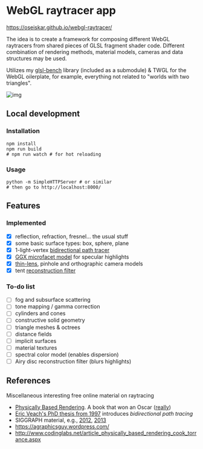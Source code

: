 
# WebGL raytracer app

https://oseiskar.github.io/webgl-raytracer/

The idea is to create a framework for composing different WebGL raytracers from
shared pieces of GLSL fragment shader code. Different combination of rendering
methods, material models, cameras and data structures may be used.

Utilizes my [glsl-bench](https://github.com/oseiskar/glsl-bench) library
(included as a submodule) & TWGL for the WebGL oilerplate, for example,
everything not related to "worlds with two triangles".

![img](https://oseiskar.github.io/img/webgl-raytracer.png)

## Local development

### Installation

    npm install
    npm run build
    # npm run watch # for hot reloading

### Usage

    python -m SimpleHTTPServer # or similar
    # then go to http://localhost:8000/

## Features

### Implemented

 - [x] reflection, refraction, fresnel... the usual stuff
 - [x] some basic surface types: box, sphere, plane
 - [x] 1-light-vertex [bidirectional path tracer](https://graphics.stanford.edu/courses/cs348b-03/papers/veach-chapter10.pdf)
 - [x] [GGX microfacet model](https://www.cs.cornell.edu/~srm/publications/EGSR07-btdf.pdf)
   for specular highlights
 - [x] [thin-lens](http://www.pbr-book.org/3ed-2018/Camera_Models/Projective_Camera_Models.html#TheThinLensModelandDepthofField),
   pinhole and orthographic camera models
 - [x] tent [reconstruction filter](https://imgur.com/a/jksVw)

### To-do list

 - [ ] fog and subsurface scattering
 - [ ] tone mapping / gamma correction
 - [ ] cylinders and cones
 - [ ] constructive solid geometry
 - [ ] triangle meshes & octrees
 - [ ] distance fields
 - [ ] implicit surfaces
 - [ ] material textures
 - [ ] spectral color model (enables dispersion)
 - [ ] Airy disc reconstruction filter (blurs highlights)

## References

Miscellaneous interesting free online material on raytracing

 * [Physically Based Rendering](http://www.pbr-book.org/). A book that won an Oscar ([really](https://www.youtube.com/watch?v=7d9juPsv1QU))
 * [Eric Veach's PhD thesis from 1997](http://graphics.stanford.edu/papers/veach_thesis/) introduces _bidirectional path tracing_
 * SIGGRAPH material, e.g., [2012](https://blog.selfshadow.com/publications/s2012-shading-course/), [2013](https://blog.selfshadow.com/publications/s2013-shading-course/)
 * https://agraphicsguy.wordpress.com/
 * http://www.codinglabs.net/article_physically_based_rendering_cook_torrance.aspx
